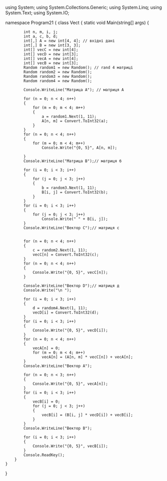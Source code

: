 using System;
using System.Collections.Generic;
using System.Linq;
using System.Text;
using System.IO;

namespace Program21
{
    class Vect
    {
        static void Main(string[] args)
        {

            int n, m, i, j;
            int a, c, b, d;
            int[,] A = new int[4, 4]; // вхідні дані
            int[,] B = new int[3, 3];
            int[] vecC = new int[4];
            int[] vecD = new int[3];
            int[] vecA = new int[4];
            int[] vecB = new int[3];
            Random random1 = new Random(); // rand 4 матриці
            Random random2 = new Random();
            Random random3 = new Random();
            Random random4 = new Random();
            
            Console.WriteLine("Матрица А"); // матриця А
                     
            for (n = 0; n < 4; n++)
            {
                for (m = 0; m < 4; m++)
                {
                    a = random1.Next(1, 11);
                    A[n, m] = Convert.ToInt32(a);
                }
            }
            for (n = 0; n < 4; n++)
            {
                for (m = 0; m < 4; m++)
                    Console.Write("{0, 5}", A[n, m]);
                
            }            
            Console.WriteLine("Матрица B");// матриця б
         
            for (i = 0; i < 3; i++)
            {
                for (j = 0; j < 3; j++)
                {
                    b = random3.Next(1, 11);
                    B[i, j] = Convert.ToInt32(b);
                }
            }
            for (i = 0; i < 3; i++)
            {
                for (j = 0; j < 3; j++)
                    Console.Write(" " + B[i, j]);             
            }          
            Console.WriteLine("Вектор С");// матриця с
        

            for (n = 0; n < 4; n++)
            {
                c = random2.Next(1, 11);
                vecC[n] = Convert.ToInt32(c);
            }
            for (n = 0; n < 4; n++)
            {
                Console.Write("{0, 5}", vecC[n]);               
            }
            
            Console.WriteLine("Вектор D");// матриця д
            Console.Write("\n ");

            for (i = 0; i < 3; i++)
            {
                d = random4.Next(1, 11);
                vecD[i] = Convert.ToInt32(d);
            }
            for (i = 0; i < 3; i++)
            {
                Console.Write("{0, 5}", vecD[i]);               
            }
            for (n = 0; n < 4; n++)
            {
                vecA[n] = 0;
                for (m = 0; m < 4; m++)
                    vecA[n] = (A[n, m] * vecC[n]) + vecA[n];
            }
            Console.WriteLine("Вектор A");
            
            for (n = 0; n < 3; n++)
            {
                Console.Write("{0, 5}", vecA[n]);               
            }
            for (i = 0; i < 3; i++)
            {
                vecB[i] = 0;
                for (j = 0; j < 3; j++)
                {
                    vecB[i] = (B[i, j] * vecD[i]) + vecB[i];
                }
            }
            Console.WriteLine("Вектор B");
            
            for (i = 0; i < 3; i++)
            {
                Console.Write("{0, 5}", vecB[i]);               
            }
            Console.ReadKey();
        }
    }
}

